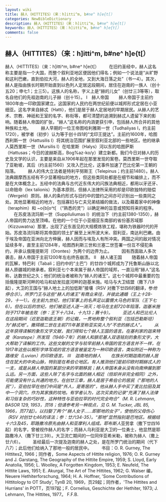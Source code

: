 ```yaml
---
layout: wiki
title: 赫人（HITTITES）（来：h]itti^m, b#ne^ h]e{t[）
categories: NewBibleDictionary
description: 赫人（HITTITES）（来：h]itti^m, b#ne^ h]e{t[）
keywords: 赫人（HITTITES）（来：h]itti^m, b#ne^ h]e{t[）
comments: false
---
```


## 赫人（HITTITES）（来：h]itti^m, b#ne^ h]e{t[）



赫人（HITTITES）（来：h]itti^m, b#ne^ h]e{t[）
　　在旧约圣经中，赫人这名称主要是指一个大国，而整个叙利亚地区便因他们得名；例如一个说法是“从旷野和这利巴嫩，直到伯拉大河，赫人的全地，又到大海日落之处”（书一4）。其次，赫人是指由族长时期开始直到以色列人定居这段期间，居住在迦南的一族人（创十五20；申七1；士三5）。这族人的名称，字义上是“赫的儿女”（创廿三3等等），取名自他们的先祖迦南的儿子赫（创十15）。
Ⅰ　赫人帝国
　　赫人帝国于主前约1800年由一印欧国家建立。这国家的人民约在两世纪前便以城邦形式定居在小亚细亚。这名字来自赫忒（Hatti），他们是居于赫人定居地的早期居民。从赫人的艺术、宗教、神祇和王室的名字、称衔等，都可清楚的追溯到赫忒人遗留下来的影响。随着赫人帝国的扩张，“赫人”这名称的内涵更获引申，包括赫人所合并的其他种族和土地。
　　赫人早期的一位王帝图哈利雅斯一世（Tudhaliyas I，约主前1720），被学者（初步）认为等于创十四1的“戈印王提达”。主前约1600年，哈图西利斯一世（Hattusilis I）将其统治范围扩展至叙利亚北部的一些地区。他的继承人莫西里斯一世（Mursilis I）在哈里斯（Halys）河以东的哈图萨斯（Hattusas；今日的波赫斯高，Bog%az-ko/y）建立新都。我们今日对赫人的历史及文学的认识，主要是来自从1906年起在那里发现的案卷。莫西里斯一世夺取了亚勒坡，其后（约主前1560）又攻入巴比伦，这事件加速了巴比伦第一王朝的陷落。
　　赫人的伟大立法者是特利平努斯王（Telepinus；约主前1480）。赫人法典跟摩西五经有不少显著相似的地方，但这些类同处都是在细节和编排上，而不是在大体概念上。五经中的法典与古代近东伟大的闪族法典相近，都用以牙还牙、以命赔命（lex talionis）为基本原则，但赫人法律所采用的却是印欧独特的赔偿（Wergeld）原则。赫人的条约形式与旧约中的盟约之间亦可识别出一些类同之处。其他显著相近的地方，包括寡妇与亡夫兄弟结婚的做法，以及藉着家中的神像（teraphim）和 ~o{b[o^t[ （“熟悉的灵”）以确定神的旨意或预知将来的程序。
　　在苏皮洛流玛斯一世（Suppiluliumas I）的统治下（约主前1380-1350），赫人帝国的势力达至顶峰。在他的一个位于小亚细亚东南部的省份基苏域那（Kizzuwatna）那里，出现了近东首见的大规模炼铁工程，堪称为铁器时代的开始。苏皮洛流玛斯将其帝国的领土扩展至上米所波大米、叙利亚，南达利巴嫩。由于埃及帝国在亚洲向北方伸展，赫人因而与埃及人有所冲突。两国之间的敌对情况延续多年，直至主前1284年，哈图西利斯三世和兰塞二世签署一份互不侵犯条约，并承认俄隆提斯河（Orontes）为两个的边界为止。
　　因有西面敌人多次袭击，赫人帝国于主前1200年左右终告崩溃。
Ⅱ　赫人诸王国
　　随着赫人帝国的瓦解，特巴利（Tabali；旧约中的“土巴”）的廿四个城邦成为了托鲁斯山脉以北赫人原疆城的继承者。叙利亚七个本来属于赫人帝国的域邦，一直沿用“赫人”这名称，达数世纪之久；他们的统治者被称为“赫人的诸王”。这七个城邦中最重要的包括俄隆提斯河畔的哈马和幼发拉底河畔的迦基米施。哈马与大卫结盟（撒下八9起），大卫的王国与“赫人地土上的加低斯”接壤（RSV 对撒下廿四6的翻译，参*他停合示）。所罗门王与这些“赫人的诸王”有商业来往，并彼此通婚（王上十28-29，十一1）。在主前九世纪，他们军事上的名声足以震慑大马色的军队（王下七6）。但在以后的世纪，他们被亚述人逐一消灭；哈马在主前720年陷落，迦基米施则于717年被击败（参：王下十八34，十九13；赛十9）。
　　亚述人和巴比伦人在这段期间（迟至迦勒底王朝）的记载，一贯地称整个叙利亚（包括巴勒斯坦）为“赫忒地”。撒珥根二世在主前711年甚至称亚实突人为“不忠的赫忒人”。
　　从近年获得译解的象形文字文献，我们得知七个赫人王国的语言。在基利家的迦来特皮（Karatepe）所发现（1946-7年）的赫人和腓尼基人双语铭刻的象形文字，大大帮助了译解的工作。这些文献的文字与较早前赫人帝国的官方语言并不一样，在1917年这些以楔形字体写成的官方语言被鉴定为一种印欧语言，类似附近一种称为路维安（Luvian）的印欧语言。
Ⅲ　迦南地的赫人
　　在族长时期迦南的赫人居住在犹大的中央山脉，特别是在希伯仑地区。有人推测他们是前印欧时期赫忒人的一支，或是从赫人帝国的某部分来的早期移民；赫人帝国本身从没有向南伸展到那么远。另一方面，这些人除了名字与北面的赫人相近（但却并非完全相同）之外，可能便没有什么共通的地方。在创廿三章，赫人是居于希伯仑的居民（“那地的人民”），亚伯拉罕在他们中间是“外人，是寄居的”，他从赫人手中买了麦比拉田及其中一个洞穴，作为其家族的坟地。有学者认为，这次买卖的记录“充满了赫人法律和习俗复杂的巧妙性，这种特性与亚伯拉罕的时代完全吻合”（M. R. Lehmann, BASOR 129, 1953，页18；但请参考另一种观点，见 G. M. Tucker, JBL 85, 1966，页77起）。以扫娶了两个“赫人女子……即那地的女子”，使他的父母伤心（RSV 对创廿七46的译法；参：廿六34-35）。“那地”显然指别是巴地区。根据结十六3及45，耶路撒冷原先由赫人和亚摩利人组成。耶布斯人*亚劳拿（撒下廿四16起）的名字，曾被视作赫人的名字；而赫人乌利亚是大卫的一位勇士，他显然是耶路撒冷人（撒下廿三39）。大卫流亡期间的一位同伴亚希米勒，被称为赫人（撒上廿六6）。
　　圣经最后一次提及迦南的赫人之处，是在所罗门统治的期间（代下八7）；此后他们给纳入了那地一般的居民中。
　　书目：O. R. Gurney, The Hittites2, 1966；同作者，Some Aspects of Hittite religion, 1976; O. R. Gurney and J. Garstang, The Geography of the Hittite Empire,
1959; S. Lloyd, Early Anatolia, 1956;
L. Woolley, A Forgotten Kingdom,
1953; E. Neufeld, The Hittite Laws,
1951; E. Akurgal, The Art of The Hittites,
1962; G. Walser 编，Neuere Hethiterforschung, 1964; H. A. Hoffner,
'Some Contributions of Hittitology to OT Study', TynB 20, 1969，页29起；同作者，'The Hittites and Hurrians'
in POTT，页197起；F. Cornelius, Geschichte der Hethiter, 1973; J.
Lehmann, The Hittites, 1977。
F.F.B.




